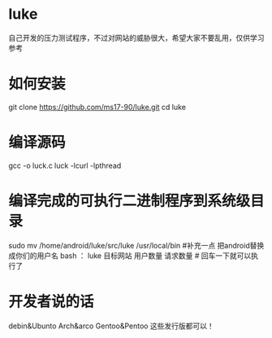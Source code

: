 # luke
自己开发的压力测试程序，不过对网站的威胁很大，希望大家不要乱用，仅供学习参考
# 如何安装
git clone https://github.com/ms17-90/luke.git
cd luke
# 编译源码
gcc -o luck.c luck -lcurl -lpthread
# 编译完成的可执行二进制程序到系统级目录
sudo mv /home/android/luke/src/luke /usr/local/bin #补充一点 把android替换成你们的用户名
bash ：
luke 目标网站 用户数量 请求数量 # 回车一下就可以执行了
# 开发者说的话
debin&Ubunto
Arch&arco
Gentoo&Pentoo
这些发行版都可以！
